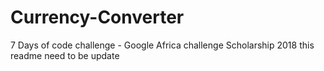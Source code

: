 # Currency-Converter
7 Days of code challenge - Google Africa challenge Scholarship 2018
this readme need to be update 

